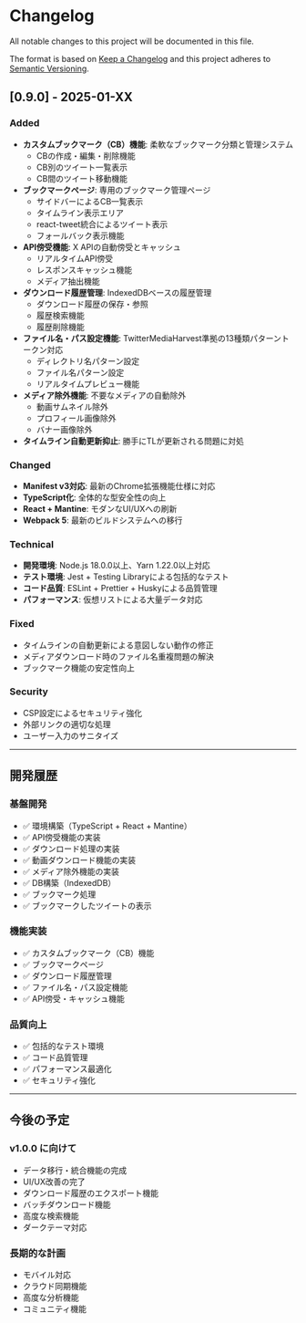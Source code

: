 # Changelog

All notable changes to this project will be documented in this file.

The format is based on [Keep a Changelog](https://keepachangelog.com/)
and this project adheres to [Semantic Versioning](https://semver.org/).

## [0.9.0] - 2025-01-XX

### Added

- **カスタムブックマーク（CB）機能**: 柔軟なブックマーク分類と管理システム
  - CBの作成・編集・削除機能
  - CB別のツイート一覧表示
  - CB間のツイート移動機能
- **ブックマークページ**: 専用のブックマーク管理ページ
  - サイドバーによるCB一覧表示
  - タイムライン表示エリア
  - react-tweet統合によるツイート表示
  - フォールバック表示機能
- **API傍受機能**: X APIの自動傍受とキャッシュ
  - リアルタイムAPI傍受
  - レスポンスキャッシュ機能
  - メディア抽出機能
- **ダウンロード履歴管理**: IndexedDBベースの履歴管理
  - ダウンロード履歴の保存・参照
  - 履歴検索機能
  - 履歴削除機能
- **ファイル名・パス設定機能**: TwitterMediaHarvest準拠の13種類パターントークン対応
  - ディレクトリ名パターン設定
  - ファイル名パターン設定
  - リアルタイムプレビュー機能
- **メディア除外機能**: 不要なメディアの自動除外
  - 動画サムネイル除外
  - プロフィール画像除外
  - バナー画像除外
- **タイムライン自動更新抑止**: 勝手にTLが更新される問題に対処

### Changed

- **Manifest v3対応**: 最新のChrome拡張機能仕様に対応
- **TypeScript化**: 全体的な型安全性の向上
- **React + Mantine**: モダンなUI/UXへの刷新
- **Webpack 5**: 最新のビルドシステムへの移行

### Technical

- **開発環境**: Node.js 18.0.0以上、Yarn 1.22.0以上対応
- **テスト環境**: Jest + Testing Libraryによる包括的なテスト
- **コード品質**: ESLint + Prettier + Huskyによる品質管理
- **パフォーマンス**: 仮想リストによる大量データ対応

### Fixed

- タイムラインの自動更新による意図しない動作の修正
- メディアダウンロード時のファイル名重複問題の解決
- ブックマーク機能の安定性向上

### Security

- CSP設定によるセキュリティ強化
- 外部リンクの適切な処理
- ユーザー入力のサニタイズ

---

## 開発履歴

### 基盤開発
- ✅ 環境構築（TypeScript + React + Mantine）
- ✅ API傍受機能の実装
- ✅ ダウンロード処理の実装
- ✅ 動画ダウンロード機能の実装
- ✅ メディア除外機能の実装
- ✅ DB構築（IndexedDB）
- ✅ ブックマーク処理
- ✅ ブックマークしたツイートの表示

### 機能実装
- ✅ カスタムブックマーク（CB）機能
- ✅ ブックマークページ
- ✅ ダウンロード履歴管理
- ✅ ファイル名・パス設定機能
- ✅ API傍受・キャッシュ機能

### 品質向上
- ✅ 包括的なテスト環境
- ✅ コード品質管理
- ✅ パフォーマンス最適化
- ✅ セキュリティ強化

---

## 今後の予定

### v1.0.0 に向けて
- データ移行・統合機能の完成
- UI/UX改善の完了
- ダウンロード履歴のエクスポート機能
- バッチダウンロード機能
- 高度な検索機能
- ダークテーマ対応

### 長期的な計画
- モバイル対応
- クラウド同期機能
- 高度な分析機能
- コミュニティ機能
